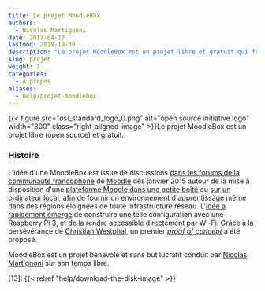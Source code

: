 ```yaml
---
title: Le projet MoodleBox
authors:
  - Nicolas Martignoni
date: 2017-04-17
lastmod: 2019-10-30
description: "Le projet MoodleBox est un projet libre et gratuit qui fournit un environnement d'apprentissage Moodle complet avec une infrastructure minimale."
slug: projet
weight: 2
categories:
  - À propos
aliases:
  - help/projet-moodlebox
---
```


{{< figure src="osi_standard_logo_0.png" alt="open source initiative logo" width="300" class="right-aligned-image" >}}Le projet MoodleBox est un projet libre (open source) et gratuit.

### Histoire

L'idée d'une MoodleBox est issue de discussions [dans les forums de la communauté francophone][4] de [Moodle][1] dès janvier 2015 autour de la mise à disposition d'une [plateforme Moodle dans une petite boîte][12] ou [sur un ordinateur local][5], afin de fournir un environnement d'apprentissage même dans des régions éloignées de toute infrastructure réseau. L'[idée a rapidement émergé][6] de construire une telle configuration avec une Raspberry Pi 3, et de la rendre accessible directement par Wi-Fi. Grâce à la persévérance de [Christian Westphal][7], un premier _[proof of concept][8]_ a été proposé.

MoodleBox est un projet bénévole et sans but lucratif conduit par [Nicolas Martignoni][2] sur son temps libre.

 [1]: https://moodle.org
 [2]: https://blog.martignoni.net/a-propos/
 [3]: https://www.raspberrypi.org
 [4]: https://moodle.org/course/view.php?id=20
 [5]: https://moodle.org/mod/forum/discuss.php?d=318719
 [6]: https://moodle.org/mod/forum/discuss.php?d=330291
 [7]: http://moodlebox.tuxfamily.org/
 [8]: https://moodle.org/mod/forum/discuss.php?d=331170
 [10]: https://moodle.org/user/profile.php?id=70180
 [11]: https://moodle.org/user/profile.php?id=41095
 [12]: https://moodle.org/mod/forum/discuss.php?d=278493
 [13]: {{< relref "help/download-the-disk-image" >}}
